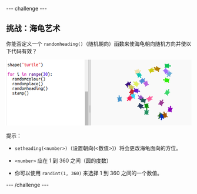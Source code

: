 --- challenge ---
## 挑战：海龟艺术
你能否定义一个 `randomheading()`（随机朝向）函数来使海龟朝向随机方向并使以下代码有效？

![screenshot](images/modern-turtle-art.png)

提示：

- `setheading(<number>)`（设置朝向(<数值>)）将会更改海龟面向的方位。

- `<number>` 应在 1 到 360 之间（圆的度数）

- 你可以使用 `randint(1, 360)` 来选择 1 到 360 之间的一个数值。




--- /challenge ---